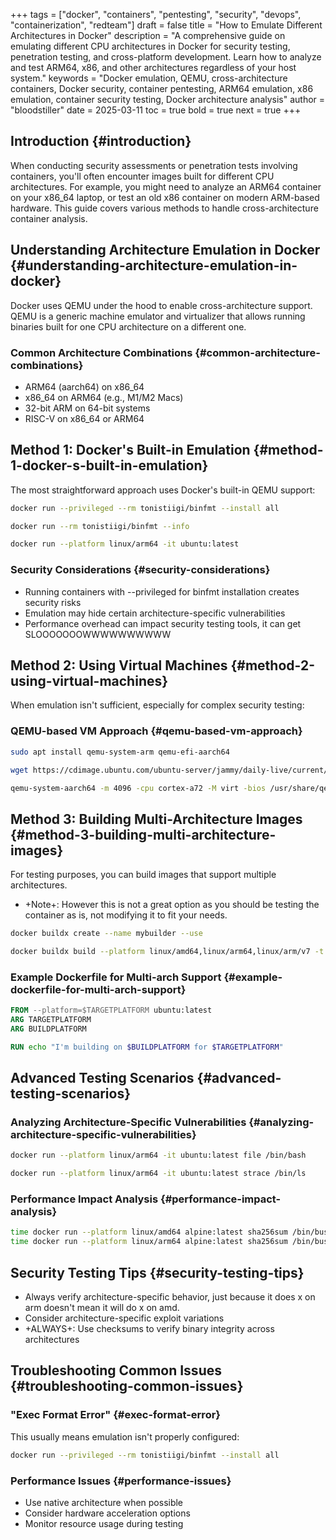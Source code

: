 +++
tags = ["docker", "containers", "pentesting", "security", "devops", "containerization", "redteam"]
draft = false
title = "How to Emulate Different Architectures in Docker"
description = "A comprehensive guide on emulating different CPU architectures in Docker for security testing, penetration testing, and cross-platform development. Learn how to analyze and test ARM64, x86, and other architectures regardless of your host system."
keywords = "Docker emulation, QEMU, cross-architecture containers, Docker security, container pentesting, ARM64 emulation, x86 emulation, container security testing, Docker architecture analysis"
author = "bloodstiller"
date = 2025-03-11
toc = true
bold = true
next = true
+++

## Introduction {#introduction}

When conducting security assessments or penetration tests involving containers, you'll often encounter images built for different CPU architectures. For example, you might need to analyze an ARM64 container on your x86_64 laptop, or test an old x86 container on modern ARM-based hardware. This guide covers various methods to handle cross-architecture container analysis.


## Understanding Architecture Emulation in Docker {#understanding-architecture-emulation-in-docker}

Docker uses QEMU under the hood to enable cross-architecture support. QEMU is a generic machine emulator and virtualizer that allows running binaries built for one CPU architecture on a different one.


### Common Architecture Combinations {#common-architecture-combinations}

-   ARM64 (aarch64) on x86_64
-   x86_64 on ARM64 (e.g., M1/M2 Macs)
-   32-bit ARM on 64-bit systems
-   RISC-V on x86_64 or ARM64


## Method 1: Docker's Built-in Emulation {#method-1-docker-s-built-in-emulation}

The most straightforward approach uses Docker's built-in QEMU support:

```bash
docker run --privileged --rm tonistiigi/binfmt --install all

docker run --rm tonistiigi/binfmt --info

docker run --platform linux/arm64 -it ubuntu:latest
```


### Security Considerations {#security-considerations}

-   Running containers with --privileged for binfmt installation creates security risks
-   Emulation may hide certain architecture-specific vulnerabilities
-   Performance overhead can impact security testing tools, it can get SLOOOOOOOWWWWWWWWWW


## Method 2: Using Virtual Machines {#method-2-using-virtual-machines}

When emulation isn't sufficient, especially for complex security testing:


### QEMU-based VM Approach {#qemu-based-vm-approach}

```bash
sudo apt install qemu-system-arm qemu-efi-aarch64

wget https://cdimage.ubuntu.com/ubuntu-server/jammy/daily-live/current/jammy-live-server-arm64.iso

qemu-system-aarch64 -m 4096 -cpu cortex-a72 -M virt -bios /usr/share/qemu-efi-aarch64/QEMU_EFI.fd
```


## Method 3: Building Multi-Architecture Images {#method-3-building-multi-architecture-images}

For testing purposes, you can build images that support multiple architectures.

-   +Note+: However this is not a great option as you should be testing the container as is, not modifying it to fit your needs.

```bash
docker buildx create --name mybuilder --use

docker buildx build --platform linux/amd64,linux/arm64,linux/arm/v7 -t myimage:latest .
```


### Example Dockerfile for Multi-arch Support {#example-dockerfile-for-multi-arch-support}

```dockerfile
FROM --platform=$TARGETPLATFORM ubuntu:latest
ARG TARGETPLATFORM
ARG BUILDPLATFORM

RUN echo "I'm building on $BUILDPLATFORM for $TARGETPLATFORM"
```


## Advanced Testing Scenarios {#advanced-testing-scenarios}


### Analyzing Architecture-Specific Vulnerabilities {#analyzing-architecture-specific-vulnerabilities}

```bash
docker run --platform linux/arm64 -it ubuntu:latest file /bin/bash

docker run --platform linux/arm64 -it ubuntu:latest strace /bin/ls
```


### Performance Impact Analysis {#performance-impact-analysis}

```bash
time docker run --platform linux/amd64 alpine:latest sha256sum /bin/busybox
time docker run --platform linux/arm64 alpine:latest sha256sum /bin/busybox
```


## Security Testing Tips {#security-testing-tips}

-   Always verify architecture-specific behavior, just because it does x on arm doesn't mean it will do x on amd.
-   Consider architecture-specific exploit variations
-   +ALWAYS+: Use checksums to verify binary integrity across architectures


## Troubleshooting Common Issues {#troubleshooting-common-issues}


### "Exec Format Error" {#exec-format-error}

This usually means emulation isn't properly configured:
```bash
docker run --privileged --rm tonistiigi/binfmt --install all
```


### Performance Issues {#performance-issues}

-   Use native architecture when possible
-   Consider hardware acceleration options
-   Monitor resource usage during testing
